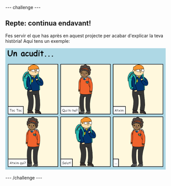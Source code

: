 --- challenge ---

## Repte: continua endavant!

Fes servir el que has après en aquest projecte per acabar d'explicar la teva història! Aquí tens un exemple:

![captura de pantalla](images/story-final.png)

--- /challenge ---
